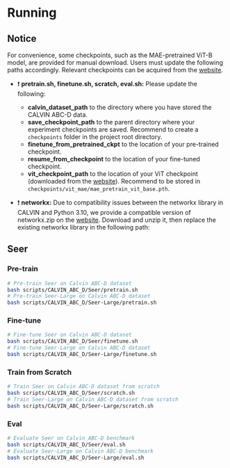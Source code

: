 # Running
## Notice

For convenience, some checkpoints, such as the MAE-pretrained ViT-B model, are provided for manual download. Users must update the following paths accordingly. Relevant checkpoints can be acquired from the [website](https://drive.google.com/drive/folders/1F3IE95z2THAQ_lt3DKUFdRGc86Thsnc7?usp=sharing).
* :exclamation: **pretrain.sh, finetune.sh, scratch, eval.sh:**
Please update the following:
    * **calvin_dataset_path** to the directory where you have stored the CALVIN ABC-D data.
    * **save_checkpoint_path** to the parent directory where your experiment checkpoints are saved.  Recommend to create a ```checkpoints``` folder in the project root directory.
    * **finetune_from_pretrained_ckpt** to the location of your pre-trained checkpoint.
    * **resume_from_checkpoint** to the location of your fine-tuned checkpoint.
    * **vit_checkpoint_path** to the location of your ViT checkpoint (downloaded from the [website](https://drive.google.com/file/d/1bSsvRI4mDM3Gg51C6xO0l9CbojYw3OEt/view?usp=sharing)). Recommend to be stored in ```checkpoints/vit_mae/mae_pretrain_vit_base.pth```.

* :exclamation: **networkx:**
Due to compatibility issues between the networkx library in CALVIN and Python 3.10, we provide a compatible version of networkx.zip on the [website](https://drive.google.com/file/d/1z-d1SaI0rXfBtBicw1zPSsP-wE-26oLq/view?usp=sharing). Download and unzip it, then replace the existing networkx library in the following path:

## Seer
### Pre-train
```bash
# Pre-train Seer on Calvin ABC-D dataset
bash scripts/CALVIN_ABC_D/Seer/pretrain.sh
# Pre-train Seer-Large on Calvin ABC-D dataset
bash scripts/CALVIN_ABC_D/Seer-Large/pretrain.sh
```

### Fine-tune
```bash
# Fine-tune Seer on Calvin ABC-D dataset
bash scripts/CALVIN_ABC_D/Seer/finetune.sh
# Fine-tune Seer-Large on Calvin ABC-D dataset
bash scripts/CALVIN_ABC_D/Seer-Large/finetune.sh
```

### Train from Scratch
```bash
# Train Seer on Calvin ABC-D dataset from scratch
bash scripts/CALVIN_ABC_D/Seer/scratch.sh
# Train Seer-Large on Calvin ABC-D dataset from scratch
bash scripts/CALVIN_ABC_D/Seer-Large/scratch.sh
```

### Eval
```bash
# Evaluate Seer on Calvin ABC-D benchmark
bash scripts/CALVIN_ABC_D/Seer/eval.sh
# Evaluate Seer-Large on Calvin ABC-D benchmark
bash scripts/CALVIN_ABC_D/Seer-Large/eval.sh
```

